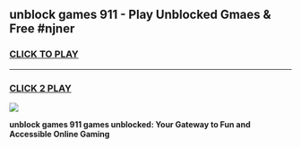 
## unblock games 911 - Play Unblocked Gmaes & Free #njner
<h3>
<a href="https://news.freeplayer.one?title=unblock_games_911&ref=24F">CLICK TO PLAY</a></h3>
<hr>

<h3>
<a href="https://news.freeplayer.one?title=unblock_games_911&ref=24F">CLICK 2 PLAY</a>
  
</h3>

<a href="https://news.freeplayer.one?title=unblock_games_911&ref=24F/"><img src="https://clearcache.store/games.png"></a>


**unblock games 911 games unblocked: Your Gateway to Fun and Accessible Online Gaming**
